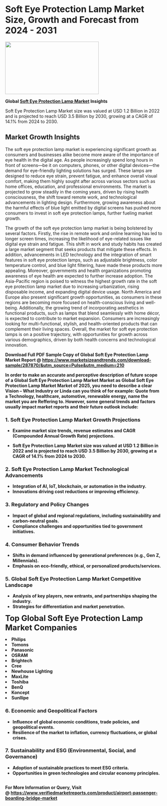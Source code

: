 <H1>Soft Eye Protection Lamp Market Size, Growth and Forecast from 2024 - 2031</H1><img class="aligncenter size-medium wp-image-584254" src="https://thirdeyenews.in/wp-content/uploads/2024/09/Global-Market-Research-300x168.jpeg" alt="" width="300" height="168" /><p><strong>Global&nbsp;<a href="https://www.marketsizeandtrends.com/download-sample/287870/&amp;utm_source=Pulse&amp;utm_medium=210">Soft Eye Protection Lamp Market</a> Insights</strong></p><p>Soft Eye Protection Lamp Market size was valued at USD 1.2 Billion in 2022 and is projected to reach USD 3.5 Billion by 2030, growing at a CAGR of 14.1% from 2024 to 2030.</p><p><h2>Market Growth Insights</h2> <p>The soft eye protection lamp market is experiencing significant growth as consumers and businesses alike become more aware of the importance of eye health in the digital age. As people increasingly spend long hours in front of screens—be it on computers, phones, or other digital devices—the demand for eye-friendly lighting solutions has surged. These lamps are designed to reduce eye strain, prevent fatigue, and enhance overall visual comfort, making them highly sought after across various sectors such as home offices, education, and professional environments. The market is projected to grow steadily in the coming years, driven by rising health consciousness, the shift toward remote work, and technological advancements in lighting design. Furthermore, growing awareness about the harmful effects of blue light emitted by digital screens has pushed more consumers to invest in soft eye protection lamps, further fueling market growth.</p> <p><strong></strong></p> <p>The growth of the soft eye protection lamp market is being bolstered by several factors. Firstly, the rise in remote work and online learning has led to longer screen times, increasing the likelihood of eye-related issues like digital eye strain and fatigue. This shift in work and study habits has created a large market segment that seeks products that mitigate these effects. In addition, advancements in LED technology and the integration of smart features in soft eye protection lamps, such as adjustable brightness, color temperature control, and blue light filtering, have made these products more appealing. Moreover, governments and health organizations promoting awareness of eye health are expected to further increase adoption. The Asia-Pacific region is poised to witness the highest growth rate in the soft eye protection lamp market due to increasing urbanization, rising disposable income, and expanding digital device usage. North America and Europe also present significant growth opportunities, as consumers in these regions are becoming more focused on health-conscious living and well-being. Additionally, the growing trend of incorporating aesthetics in functional products, such as lamps that blend seamlessly with home décor, is expected to contribute to market expansion. Consumers are increasingly looking for multi-functional, stylish, and health-oriented products that can complement their living spaces. Overall, the market for soft eye protection lamps is on a positive trajectory, with opportunities for growth across various demographics, driven by both health concerns and technological innovation.</p> <p><strong></p><p><span class=""><strong>Download Full PDF Sample Copy of Global Soft Eye Protection Lamp Market Report</strong> @ <a href="https://www.marketsizeandtrends.com/download-sample/287870/&amp;utm_source=Pulse&amp;utm_medium=210" target="_blank">https://www.marketsizeandtrends.com/download-sample/287870/&amp;utm_source=Pulse&amp;utm_medium=210</a></span></p><p>In order to make an accurate and perceptive description of future scope of a Global&nbsp;Soft Eye Protection Lamp Market Market as Global&nbsp;Soft Eye Protection Lamp Market Market of 2025, you need to describe a clear Vision &ndash; What Industry or Linda can you think of for example: Quote from a Technology, healthcare, automotive, renewable energy, name the market you are Reffering to. However, some general trends and factors usually impact market reports and their future outlook include:</p><h3>1.&nbsp;<strong>Soft Eye Protection Lamp Market Growth Projections</strong></h3><ul><li>Examine market size trends, revenue estimates and CAGR (Compounded Annual Growth Rate) projections.</li><li><p>Soft Eye Protection Lamp Market size was valued at USD 1.2 Billion in 2022 and is projected to reach USD 3.5 Billion by 2030, growing at a CAGR of 14.1% from 2024 to 2030.</p></li></ul><h3>2.&nbsp;<strong>Soft Eye Protection Lamp Market Technological Advancements</strong></h3><ul><li>Integration of AI, IoT, blockchain, or automation in the industry.</li><li>Innovations driving cost reductions or improving efficiency.</li></ul><h3>3.&nbsp;<strong>Regulatory and Policy Changes</strong></h3><ul><li>Impact of global and regional regulations, including sustainability and carbon-neutral goals.</li><li>Compliance challenges and opportunities tied to government initiatives.</li></ul><h3>4.&nbsp;<strong>Consumer Behavior Trends</strong></h3><ul><li>Shifts in demand influenced by generational preferences (e.g., Gen Z, Millennials).</li><li>Emphasis on eco-friendly, ethical, or personalized products/services.</li></ul><h3>5.&nbsp;<strong>Global Soft Eye Protection Lamp Market Competitive Landscape</strong></h3><ul><li>Analysis of key players, new entrants, and partnerships shaping the industry.</li><li>Strategies for differentiation and market penetration.</li></ul><p data-pm-slice="1 1 []"><span style="color: inherit; font-family: inherit; font-size: 25px;">Top Global Soft Eye Protection Lamp Market Companies</span></p><div class="" data-test-id=""><p><li>Philips</li><li> Tomons</li><li> Panasonic</li><li> OSRAM</li><li> Brightech</li><li> Cree</li><li> Newhouse Lighting</li><li> MaxLite</li><li> Toshiba</li><li> BenQ</li><li> Koncept</li><li> Sunllipe</li></p></div><h3>6.&nbsp;<strong>Economic and Geopolitical Factors</strong></h3><ul><li>Influence of global economic conditions, trade policies, and geopolitical events.</li><li>Resilience of the market to inflation, currency fluctuations, or global crises.</li></ul><h3>7.&nbsp;<strong>Sustainability and ESG (Environmental, Social, and Governance)</strong></h3><ul><li>Adoption of sustainable practices to meet ESG criteria.</li><li>Opportunities in green technologies and circular economy principles.</li></ul><h2><strong style="font-size: 14px;">For More Information or Query, Visit @&nbsp;</strong><a style="background-color: #ffffff; font-size: 14px;" href="https://www.marketsizeandtrends.com/report/soft-eye-protection-lamp-market/" target="_blank">https://www.verifiedmarketreports.com/product/airport-passenger-boarding-bridge-market</a></h2>
